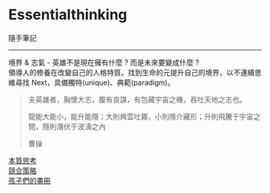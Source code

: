 # Essentialthinking
隨手筆記<br>

***

境界 & 志氣 - 英雄不是現在擁有什麼 ? 而是未來要變成什麼 ?<br>領導人的修養在改變自己的人格特質。找到生命的元提升自己的境界，以不連續思維尋找 Next，具備獨特(unique)、典範(paradigm)。

> 夫英雄者，胸懷大志，腹有良謀，有包藏宇宙之機，吞吐天地之志也。
>
> 龍能大能小，能升能隱；大則興雲吐霧，小則隱介藏形；升則飛騰于宇宙之間，隱則潛伏于波濤之內 
>
> 曹操

[本質思考](/本質思考.md/)<br>[競合策略](競合策略].md)<br>[孩子們的畫冊](/孩子們的畫冊.md/)<br>